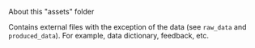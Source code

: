 About this "assets" folder

Contains external files with the exception of the data (see `raw_data` and `produced_data`). 
For example, data dictionary, feedback, etc.
